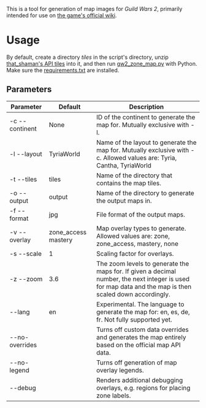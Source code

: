 This is a tool for generation of map images for _Guild Wars 2_, primarily intended for use on [the game's official wiki](https://wiki.guildwars2.com/).

# Usage

By default, create a directory _tiles_ in the script's directory, unzip [that_shaman's API tiles](https://thatshaman.com/files/maps/) into it, and then
run [gw2_zone_map.py](gw2_zone_map.py) with Python. Make sure the [requirements.txt](requirements.txt) are installed.

## Parameters

| Parameter      | Default             | Description                                                                                                                                             |
|----------------|---------------------|---------------------------------------------------------------------------------------------------------------------------------------------------------|
| -c --continent | None                | ID of the continent to generate the map for. Mutually exclusive with -l.                                                                                |
| -l --layout    | TyriaWorld          | Name of the layout to generate the map for. Mutually exclusive with -c. Allowed values are: Tyria, Cantha, TyriaWorld                                   |
| -t --tiles     | tiles               | Name of the directory that contains the map tiles.                                                                                                      |
| -o --output    | output              | Name of the directory to generate the output maps in.                                                                                                   |
| -f --format    | jpg                 | File format of the output maps.                                                                                                                         |
| -v --overlay   | zone_access mastery | Map overlay types to generate. Allowed values are: zone, zone_access, mastery, none                                                                     |
| -s --scale     | 1                   | Scaling factor for overlays.                                                                                                                            |
| -z --zoom      | 3.6                 | The zoom levels to generate the maps for. If given a decimal number, the next integer is used for map data and the map is then scaled down accordingly. |
| --lang         | en                  | Experimental. The language to generate the map for: en, es, de, fr. Not fully supported yet.                                                            |
| --no-overrides |                     | Turns off custom data overrides and generates the map entirely based on the official map API data.                                                      |
| --no-legend    |                     | Turns off generation of map overlay legends.                                                                                                            |
| --debug        |                     | Renders additional debugging overlays, e.g. regions for placing zone labels.                                                                            |
